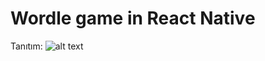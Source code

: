# Wordle game in React Native

Tanıtım: 
![alt text](https://www.linkpicture.com/q/wordle.png "Logo Title Text 1")


